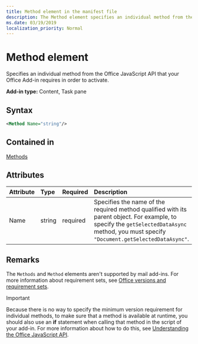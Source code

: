 ```yaml
---
title: Method element in the manifest file
description: The Method element specifies an individual method from the Office JavaScript API that your Office Add-ins requires in order to activate.
ms.date: 03/19/2019
localization_priority: Normal
---
```


# Method element

Specifies an individual method from the Office JavaScript API that your Office Add-in requires in order to activate.

**Add-in type:** Content, Task pane

## Syntax

```XML
<Method Name="string"/>
```

## Contained in

[Methods](methods.md)

## Attributes

|**Attribute**|**Type**|**Required**|**Description**|
|:-----|:-----|:-----|:-----|
|Name|string|required|Specifies the name of the required method qualified with its parent object. For example, to specify the `getSelectedDataAsync` method, you must specify `"Document.getSelectedDataAsync"`.|

## Remarks

The `Methods` and `Method` elements aren't supported by mail add-ins. For more information about requirement sets, see [Office versions and requirement sets](../../develop/office-versions-and-requirement-sets.md).

> [!IMPORTANT]
> Because there is no way to specify the minimum version requirement for individual methods, to make sure that a method is available at runtime, you should also use an **if** statement when calling that method in the script of your add-in. For more information about how to do this, see [Understanding the Office JavaScript API](../../develop/understanding-the-javascript-api-for-office.md).
